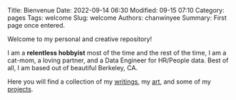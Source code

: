Title: Bienvenue
Date: 2022-09-14 06:30
Modified: 09-15 07:10
Category: pages
Tags: welcome
Slug: welcome
Authors: chanwinyee
Summary: First page once entered.

Welcome to my personal and creative repository!

I am a **relentless hobbyist** most of the time and the rest of the time, I am a cat-mom, a loving partner, and a Data Engineer for HR/People data. Best of all, I am based out of beautiful Berkeley, CA. 

Here you will find a collection of my [writings](https://chanwinyee.neocities.org/category/journal.html), my [art](https://chanwinyee.neocities.org/category/artwork), and some of my [projects](https://chanwinyee.neocities.org/category/sketchbook.html). 

